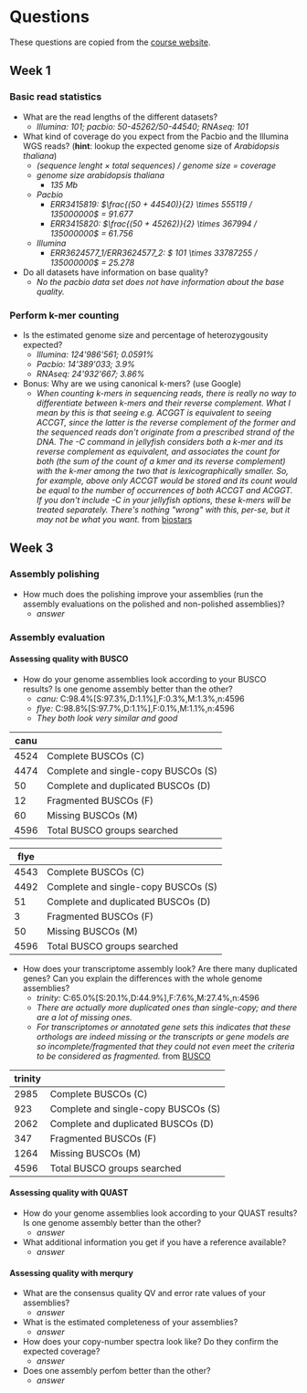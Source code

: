 # Questions
These questions are copied from the [course website](https://docs.pages.bioinformatics.unibe.ch/assembly-annotation-course/).

## Week 1
### Basic read statistics
* What are the read lengths of the different datasets?
    * *Illumina: 101; pacbio: 50-45262/50-44540; RNAseq: 101*
* What kind of coverage do you expect from the Pacbio and the Illumina WGS reads? (**hint**: lookup the expected genome size of *Arabidopsis thaliana*)
    * *(sequence lenght $\times$ total sequences) / genome size = coverage*
    * *genome size arabidopsis thaliana*
        * *135 Mb*
    * *Pacbio*
        * *ERR3415819: $\frac{(50 + 44540)}{2} \times 555119 / 135000000$ = 91.677*
        * *ERR3415820: $\frac{(50 + 45262)}{2} \times 367994 / 135000000$ = 61.756*
    * *Illumina*
        * *ERR3624577_1/ERR3624577_2: $ 101 \times 33787255 / 135000000$ = 25.278*
* Do all datasets have information on base quality?
    * *No the pacbio data set does not have information about the base quality.*

### Perform k-mer counting
* Is the estimated genome size and percentage of heterozygousity expected?
    * *Illumina: 124'986'561; 0.0591%*
    * *Pacbio: 14'389'033; 3.9%*
    * *RNAseq: 24'932'667; 3.86%*
* Bonus: Why are we using canonical k-mers? (use Google)
    * *When counting k-mers in sequencing reads, there is really no way to differentiate between k-mers and their reverse complement. What I mean by this is that seeing e.g. ACGGT is equivalent to seeing ACCGT, since the latter is the reverse complement of the former and the sequenced reads don't originate from a prescribed strand of the DNA. The -C command in jellyfish considers both a k-mer and its reverse complement as equivalent, and associates the count for both (the sum of the count of a kmer and its reverse complement) with the k-mer among the two that is lexicographically smaller. So, for example, above only ACCGT would be stored and its count would be equal to the number of occurrences of both ACCGT and ACGGT. If you don't include -C in your jellyfish options, these k-mers will be treated separately. There's nothing "wrong" with this, per-se, but it may not be what you want.* from [biostars](https://www.biostars.org/p/153170/)

## Week 3
### Assembly polishing
* How much does the polishing improve your assemblies (run the assembly evaluations on the polished and non-polished assemblies)?
    * *answer*

### Assembly evaluation
#### Assessing quality with BUSCO
* How do your genome assemblies look according to your BUSCO results? Is one genome assembly better than the other?
    * *canu:* C:98.4%[S:97.3%,D:1.1%],F:0.3%,M:1.3%,n:4596
    * *flye:* C:98.8%[S:97.7%,D:1.1%],F:0.1%,M:1.1%,n:4596
    * *They both look very similar and good*

| canu |                                     |
|------|-------------------------------------|
| 4524 | Complete BUSCOs (C)                 |
| 4474 | Complete and single-copy BUSCOs (S) |
|   50 | Complete and duplicated BUSCOs (D)  |
|   12 | Fragmented BUSCOs (F)               |
|   60 | Missing BUSCOs (M)                  |
| 4596 | Total BUSCO groups searched         |

| flye |                                     |
|------|-------------------------------------|
| 4543 | Complete BUSCOs (C)                 |
| 4492 | Complete and single-copy BUSCOs (S) |
|   51 | Complete and duplicated BUSCOs (D)  |
|    3 | Fragmented BUSCOs (F)               |
|   50 | Missing BUSCOs (M)                  |
| 4596 | Total BUSCO groups searched         |

* How does your transcriptome assembly look? Are there many duplicated genes? Can you explain the differences with the whole genome assemblies?
    * *trinity:* C:65.0%[S:20.1%,D:44.9%],F:7.6%,M:27.4%,n:4596
    * *There are actually more duplicated ones than single-copy; and there are a lot of missing ones.*
    * *For transcriptomes or annotated gene sets this indicates that these orthologs are indeed missing or the transcripts or gene models are so incomplete/fragmented that they could not even meet the criteria to be considered as fragmented.* from [BUSCO](https://busco.ezlab.org/busco_userguide.html#interpreting-the-results)

| trinity |                                     |
|------|-------------------------------------|
| 2985 | Complete BUSCOs (C)                 |
|  923 | Complete and single-copy BUSCOs (S) |
| 2062 | Complete and duplicated BUSCOs (D)  |
|  347 | Fragmented BUSCOs (F)               |
| 1264 | Missing BUSCOs (M)                  |
| 4596 | Total BUSCO groups searched         |

#### Assessing quality with QUAST
* How do your genome assemblies look according to your QUAST results? Is one genome assembly better than the other?
    * *answer*
* What additional information you get if you have a reference available?
    * *answer*

#### Assessing quality with merqury
* What are the consensus quality QV and error rate values of your assemblies?
    * *answer*
* What is the estimated completeness of your assemblies?
    * *answer*
* How does your copy-number spectra look like? Do they confirm the expected coverage?
    * *answer*
* Does one assembly perfom better than the other?
    * *answer*
